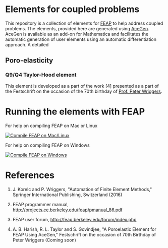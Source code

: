 # Elements for coupled problems

This repository is a collection of elements for <a href="http://projects.ce.berkeley.edu/feap/" target="_blank">FEAP</a> to help address coupled problems. The elements, provided here are generated using <a href = "http://symech.fgg.uni-lj.si/" target="_blank">AceGen</a>. AceGen is available as an add-on for Mathematica and facilitates the automatic generation of user elements using an automatic differentiation approach. A detailed 

## Poro-elasticity

### Q9/Q4 Taylor-Hood element
This element is developed as a part of the work [4] presented as a part of the Festschrift on the occasion of the 70th birthday of <a href="https://www.ikm.uni-hannover.de/de/wriggers/" target="_blank">Prof. Peter Wriggers</a>. 

# Running the elements with FEAP
For help on compiling FEAP on Mac or Linux

[![Compile FEAP on Mac/Linux](http://img.youtube.com/vi/_ohQ__rqq3Y/0.jpg)](http://www.youtube.com/watch?v=_ohQ__rqq3Y)

For help on compiling FEAP on Windows

[![Compile FEAP on Windows](http://img.youtube.com/vi/7QAh6QvOT6s/0.jpg)](http://www.youtube.com/watch?v=7QAh6QvOT6s)

# References
1. J. Korelc and P. Wriggers, "Automation of Finite Element Methods," Springer International Publishing, Switzerland (2016)

2. FEAP programmer manual, http://projects.ce.berkeley.edu/feap/pmanual_86.pdf

3. FEAP user forum, http://feap.berkeley.edu/forum/index.php

4. A. B. Harish, R. L. Taylor and S. Govindjee, "A Poroelastic Element for FEAP Using AceGen," Festschrift on the occasion of 70th Birthday of Peter Wriggers (Coming soon)